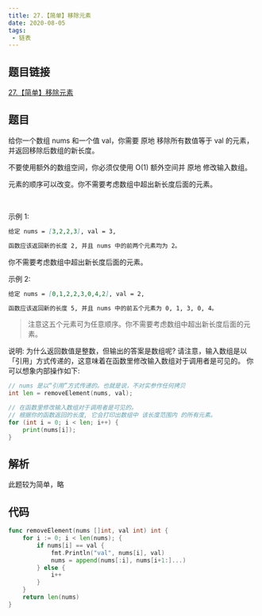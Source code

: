 ```yaml
---
title: 27.【简单】移除元素
date: 2020-08-05
tags:
 - 链表
---
```

## 题目链接
[27.【简单】移除元素](https://leetcode-cn.com/problems/remove-element/ "移除元素")

## 题目
给你一个数组 nums 和一个值 val，你需要 原地 移除所有数值等于 val 的元素，并返回移除后数组的新长度。

不要使用额外的数组空间，你必须仅使用 O(1) 额外空间并 原地 修改输入数组。

元素的顺序可以改变。你不需要考虑数组中超出新长度后面的元素。

 

示例 1:
```md
给定 nums = [3,2,2,3], val = 3,

函数应该返回新的长度 2, 并且 nums 中的前两个元素均为 2。
```
你不需要考虑数组中超出新长度后面的元素。

示例 2:
```md
给定 nums = [0,1,2,2,3,0,4,2], val = 2,

函数应该返回新的长度 5, 并且 nums 中的前五个元素为 0, 1, 3, 0, 4。
```
> 注意这五个元素可为任意顺序。你不需要考虑数组中超出新长度后面的元素。
 

说明:
为什么返回数值是整数，但输出的答案是数组呢?
请注意，输入数组是以「引用」方式传递的，这意味着在函数里修改输入数组对于调用者是可见的。
你可以想象内部操作如下:

```Go
// nums 是以“引用”方式传递的。也就是说，不对实参作任何拷贝
int len = removeElement(nums, val);

// 在函数里修改输入数组对于调用者是可见的。
// 根据你的函数返回的长度, 它会打印出数组中 该长度范围内 的所有元素。
for (int i = 0; i < len; i++) {
    print(nums[i]);
}
```
## 解析
此题较为简单，略

## 代码
```Go
func removeElement(nums []int, val int) int {
    for i := 0; i < len(nums); {
		if nums[i] == val {
			fmt.Println("val", nums[i], val)
			nums = append(nums[:i], nums[i+1:]...)
		} else {
			i++
		}
	}
	return len(nums)
}
```